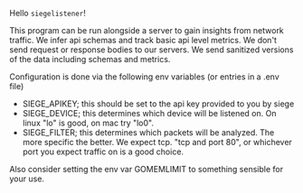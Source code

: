 Hello `siegelistener`!

This program can be run alongside a server to gain insights from network traffic.
We infer api schemas and track basic api level metrics.
We don't send request or response bodies to our servers.
We send sanitized versions of the data including schemas and metrics.

Configuration is done via the following env variables (or entries in a .env file)
- SIEGE_APIKEY; this should be set to the api key provided to you by siege
- SIEGE_DEVICE; this determines which device will be listened on. On linux "lo" is good, on mac try "lo0".
- SIEGE_FILTER; this determines which packets will be analyzed. The more specific the better. We expect tcp. "tcp and port 80", or whichever port you expect traffic on is a good choice.

Also consider setting the env var GOMEMLIMIT to something sensible for your use.